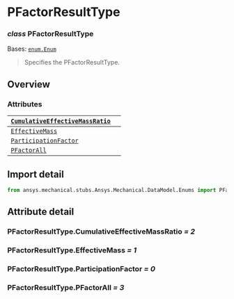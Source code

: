 <a id="pfactorresulttype"></a>

# PFactorResultType

<a id="PFactorResultType"></a>

### *class* PFactorResultType

Bases: [`enum.Enum`](https://docs.python.org/3/library/enum.html#enum.Enum)

> Specifies the PFactorResultType.

> <!-- !! processed by numpydoc !! -->

<a id="overview"></a>

## Overview

### Attributes

| [`CumulativeEffectiveMassRatio`](#PFactorResultType.CumulativeEffectiveMassRatio)   |    |
|-------------------------------------------------------------------------------------|----|
| [`EffectiveMass`](#PFactorResultType.EffectiveMass)                                 |    |
| [`ParticipationFactor`](#PFactorResultType.ParticipationFactor)                     |    |
| [`PFactorAll`](#PFactorResultType.PFactorAll)                                       |    |

<a id="import-detail"></a>

## Import detail

```python
from ansys.mechanical.stubs.Ansys.Mechanical.DataModel.Enums import PFactorResultType
```

<a id="attribute-detail"></a>

## Attribute detail

<a id="PFactorResultType.CumulativeEffectiveMassRatio"></a>

### PFactorResultType.CumulativeEffectiveMassRatio *= 2*

<a id="PFactorResultType.EffectiveMass"></a>

### PFactorResultType.EffectiveMass *= 1*

<a id="PFactorResultType.ParticipationFactor"></a>

### PFactorResultType.ParticipationFactor *= 0*

<a id="PFactorResultType.PFactorAll"></a>

### PFactorResultType.PFactorAll *= 3*
